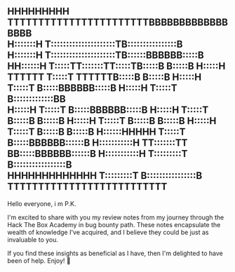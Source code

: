  HHHHHHHHH     TTTTTTTTTTTTTTTTTTTTTTTBBBBBBBBBBBBBBBBB   
 H:::::::H     T:::::::::::::::::::::TB::::::::::::::::B  
 H:::::::H     T:::::::::::::::::::::TB::::::BBBBBB:::::B 
 HH::::::H     T:::::TT:::::::TT:::::TB:::::B     B:::::B
   H:::::H     TTTTTT  T:::::T  TTTTTTB:::::B     B:::::B
   H:::::H             T:::::T        B:::::BBBBBB:::::B 
   H:::::H             T:::::T        B:::::::::::::BB  
   H:::::H             T:::::T        B:::::BBBBBB:::::B 
   H:::::H             T:::::T        B:::::B     B:::::B
   H:::::H             T:::::T        B:::::B     B:::::B
   H:::::H             T:::::T        B:::::B     B:::::B
   H::::::HHHHH        T:::::T        B:::::BBBBBB::::::B
   H:::::::::::H     TT:::::::TT    BB:::::BBBBBB::::::B 
   H:::::::::::H     T:::::::::T    B:::::::::::::::::B  
   HHHHHHHHHHHHH     T:::::::::T    B::::::::::::::::B   
                    TTTTTTTTTTTTTTTTTTTTTTTTTT
-------------------------------------------------------------------

Hello everyone, i m P.K.

I'm excited to share with you my review notes from my journey through the Hack The Box Academy in bug bounty path. These notes encapsulate the wealth of knowledge I've acquired, and I believe they could be just as invaluable to you.

If you find these insights as beneficial as I have, then I'm delighted to have been of help. Enjoy! 🍰
